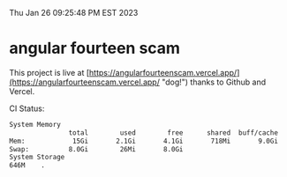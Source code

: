 Thu Jan 26 09:25:48 PM EST 2023

# angular fourteen scam


This project is live at [https://angularfourteenscam.vercel.app/](https://angularfourteenscam.vercel.app/ "dog!") thanks to Github and Vercel.

CI Status: 

```bash
System Memory
               total        used        free      shared  buff/cache   available
Mem:            15Gi       2.1Gi       4.1Gi       718Mi       9.0Gi        12Gi
Swap:          8.0Gi        26Mi       8.0Gi
System Storage
646M	.
```
```bash
